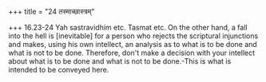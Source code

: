 +++
title = "24 तस्माच्छास्त्रम्"

+++
16.23-24 Yah sastravidhim etc. Tasmat etc. On the other hand, a fall
into the hell is \[inevitable\] for a person who rejects the scriptural
injunctions and makes, using his own intellect, an analysis as to what
is to be done and what is not to be done. Therefore, don't make a
decision with your intellect about what is to be done and what is not to
be done.-This is what is intended to be conveyed here.
